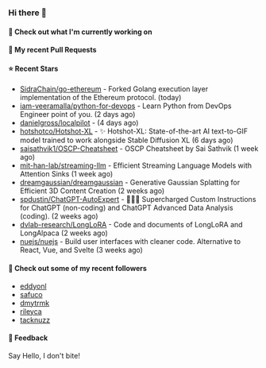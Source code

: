 ### Hi there 👋

#### 👷 Check out what I'm currently working on

#### 🔨 My recent Pull Requests


#### ⭐ Recent Stars

- [SidraChain/go-ethereum](https://github.com/SidraChain/go-ethereum) - Forked Golang execution layer implementation of the Ethereum protocol. (today)
- [iam-veeramalla/python-for-devops](https://github.com/iam-veeramalla/python-for-devops) - Learn Python from DevOps Engineer point of you. (2 days ago)
- [danielgross/localpilot](https://github.com/danielgross/localpilot) -  (4 days ago)
- [hotshotco/Hotshot-XL](https://github.com/hotshotco/Hotshot-XL) - ✨ Hotshot-XL: State-of-the-art AI text-to-GIF model trained to work alongside Stable Diffusion XL (6 days ago)
- [saisathvik1/OSCP-Cheatsheet](https://github.com/saisathvik1/OSCP-Cheatsheet) - OSCP Cheatsheet by Sai Sathvik (1 week ago)
- [mit-han-lab/streaming-llm](https://github.com/mit-han-lab/streaming-llm) - Efficient Streaming Language Models with Attention Sinks (1 week ago)
- [dreamgaussian/dreamgaussian](https://github.com/dreamgaussian/dreamgaussian) - Generative Gaussian Splatting for Efficient 3D Content Creation (2 weeks ago)
- [spdustin/ChatGPT-AutoExpert](https://github.com/spdustin/ChatGPT-AutoExpert) - 🚀🧠💬 Supercharged Custom Instructions for ChatGPT (non-coding) and ChatGPT Advanced Data Analysis (coding).  (2 weeks ago)
- [dvlab-research/LongLoRA](https://github.com/dvlab-research/LongLoRA) - Code and documents of LongLoRA and LongAlpaca (2 weeks ago)
- [nuejs/nuejs](https://github.com/nuejs/nuejs) - Build user interfaces with cleaner code. Alternative to React, Vue, and Svelte (3 weeks ago)

#### 👯 Check out some of my recent followers

- [eddyonl](https://github.com/eddyonl)
- [safuco](https://github.com/safuco)
- [dmytrmk](https://github.com/dmytrmk)
- [rileyca](https://github.com/rileyca)
- [tacknuzz](https://github.com/tacknuzz)

#### 💬 Feedback

Say Hello, I don't bite!